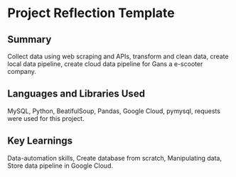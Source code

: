 # Project Reflection Template

## Summary
Collect data using web scraping and APIs, transform and clean data, create local data pipeline, create cloud data pipeline for Gans a e-scooter company.
## Languages and Libraries Used
MySQL, Python, BeatifulSoup, Pandas, Google Cloud, pymysql, requests were used for this project.
## Key Learnings
Data-automation skills, Create database from scratch, Manipulating data, Store data pipeline in Google Cloud.

